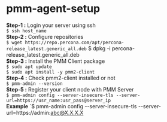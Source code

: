 # pmm-agent-setup  
**Step-1 :** Login your server using ssh  
`$ ssh host_name`  
**Step-2 :** Configure repositories  
`$ wget https://repo.percona.com/apt/percona-release_latest.generic_all.deb` 
 $ dpkg -i percona-release_latest.generic_all.deb  
**Step-3 :** Install the PMM Client package  
`$ sudo apt update`  
`$ sudo apt install -y pmm2-client`  
**Step-4 :** Check pmm2-client installed or not  
`$ pmm-admin --version`  
**Step-5 :** Register your client node with PMM Server  
`$ pmm-admin config --server-insecure-tls --server-url=https://usr_name:usr_pass@server_ip`  
**Example** `$ pmm-admin config --server-insecure-tls --server-url=https://admin:abc@X.X.X.X  

